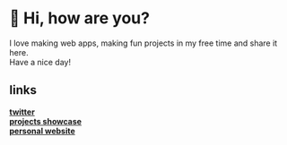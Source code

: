 # 👋 Hi, how are you? 

I love making web apps, making fun projects in my free time and share it here.<br/>
Have a nice day!

## links
[**twitter**](https://twitter.com/sozonome)<br/>
[**projects showcase**](https://sznm.dev)<br/>
[**personal website**](https://agustinusnathaniel.com)<br/>
